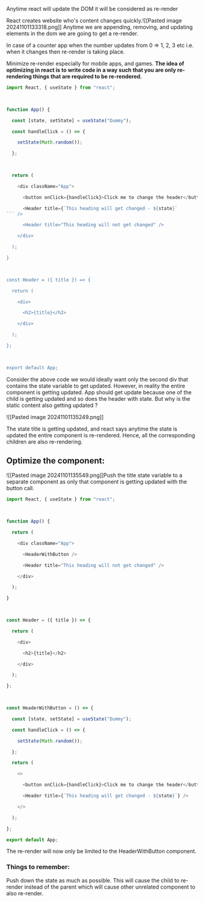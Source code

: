 Anytime react will update the DOM it will be considered as re-render

React creates website who's content changes quickly.![[Pasted image 20241101133318.png]]
Anytime we are appending, removing, and updating elements in the dom we are going to get a re-render.


In case of a counter app when the number updates from 0 => 1, 2, 3 etc i.e. when it changes then re-render is taking place.

Minimize re-render especially for mobile apps, and games. **The idea of optimizing in react is to write code in a way such that you are only re-rendering things that are required to be re-rendered.**


```js
import React, { useState } from "react";

  

function App() {

  const [state, setState] = useState("Dummy");

  const handleClick = () => {

    setState(Math.random());

  };

  

  return (

    <div className="App">

      <button onClick={handleClick}>Click me to change the header</button>

      <Header title={`This heading will get changed - ${state}`
``` />

      <Header title="This heading will not get changed" />

    </div>

  );

}

  

const Header = ({ title }) => {

  return (

    <div>

      <h2>{title}</h2>

    </div>

  );

};

  

export default App;
```
Consider the above code we would ideally want only the second div that contains the state variable to get updated.
However, in reality the entire component is getting updated. App should get update because one of the child is getting updated and so does the header with state. But why is the static content also getting updated ?

![[Pasted image 20241101135249.png]]

The state title is getting updated, and react says anytime the state is updated the entire component is re-rendered. Hence, all the corresponding children are also re-rendering.



## Optimize the component: 
![[Pasted image 20241101135549.png]]Push the title state variable to a separate component as only that component is getting updated with the button call.

```jsx
import React, { useState } from "react";

  

function App() {

  return (

    <div className="App">

      <HeaderWithButton />

      <Header title="This heading will not get changed" />

    </div>

  );

}

  

const Header = ({ title }) => {

  return (

    <div>

      <h2>{title}</h2>

    </div>

  );

};

  

const HeaderWithButton = () => {

  const [state, setState] = useState("Dummy");

  const handleClick = () => {

    setState(Math.random());

  };

  return (

    <>

      <button onClick={handleClick}>Click me to change the header</button>

      <Header title={`This heading will get changed - ${state}`} />

    </>

  );

};

export default App;
```
The re-render will now only be limited to the HeaderWithButton component. 


### Things to remember:
Push down the state as much as possible. This will cause the child to re-render instead of the parent which will cause other unrelated component to also re-render. 